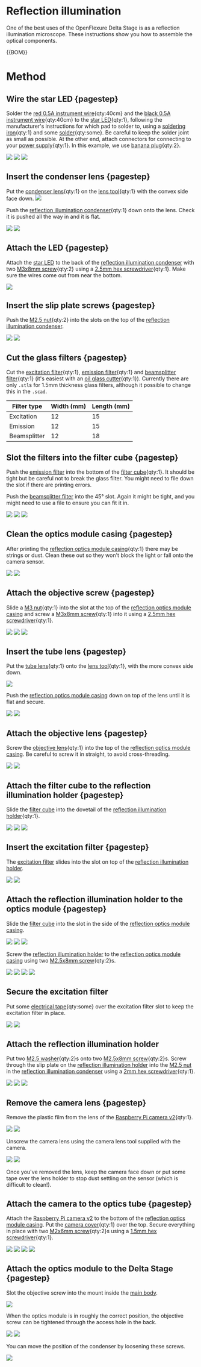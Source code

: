 # Reflection illumination

One of the best uses of the OpenFlexure Delta Stage is as a reflection illumination microscope.  These instructions show you how to assemble the optical components.

{{BOM}}

[M3x8mm screw]: "{cat:part}"
[M2.5x8mm screw]: "{cat:part}"
[M2.5 washer]: "{cat:part}"
[M2.5 nut]: "{cat:part}"
[M2x6mm screw]: "{cat:part}"
[M3 nut]: "{cat:part}"
[Raspberry Pi camera v2]: ../components/raspberry_pi_camera_v2.md "{cat:part}"
[objective lens]: ../components/objective_lens.md "{cat:part}"
[tube lens]: ../components/tube_lens.md "{cat:part}"
[camera cover]: ../models/picamera_2_cover.stl "{cat:3DPrinted}"
[lens tool]: ../models/lens_tool.stl "{cat:3DPrinted_tool}"
[reflection optics module casing]: ../models/optics_picamera2_rms_f50d13_beamsplitter_delta.stl "{cat:3DPrinted, note: Print in black.}"
[reflection illumination holder]: ../components/reflection_illumination.md#holder "{cat:3DPrinted, note: Print in black.}"
[reflection illumination condenser]: ../components/reflection_illumination.md#condenser "{cat:3DPrinted, note: Print in black.}"
[star LED]: ../components/star_LED.md "{cat:part}"
[red 0.5A instrument wire]: ../components/0_5A_instrument_wire.md#red "{cat:part}"
[black 0.5A instrument wire]: ../components/0_5A_instrument_wire.md#black "{cat:part}"
[solder]: "{cat:part}"
[power supply]: ../components/power_supply.md "{cat:part}"
[banana plug]: ../components/banana_plugs.md "{cat:part}" 
[condenser lens]: ../components/condenser_lens.md "{cat:part}"
[excitation filter]: ../components/glass_filters.md#excitation "{cat:part}"
[emission filter]: ../components/glass_filters.md#emission "{cat:part}"
[beamsplitter filter]: ../components/glass_filters.md#beamsplitter "{cat:part}"
[electrical tape]: "{cat:part}"
[filter cube]: ../models/fl_cube.stl "{cat:3DPrinted, note: Print in black.}"
[main body]: ../components/delta_stage_main_body.md "{cat:3DPrinted}"
[2.5mm hex screwdriver]: "{cat:tool}"
[2mm hex screwdriver]: "{cat:tool}"
[1.5mm hex screwdriver]: "{cat:tool}"
[oil glass cutter]: "{cat:tool}"
[soldering iron]: "{cat:tool}"

# Method

## Wire the star LED {pagestep}

Solder the [red 0.5A instrument wire]{qty:40cm} and the [black 0.5A instrument wire]{qty:40cm} to the [star LED]{qty:1}, following the manufacturer's instructions for which pad to solder to, using a [soldering iron]{qty:1} and some [solder]{qty:some}. Be careful to keep the solder joint as small as possible.  At the other end, attach connectors for connecting to your [power supply]{qty:1}.  In this example, we use [banana plug]{qty:2}.

![](../images/reflection_illumination/star_LED.jpg)
![](../images/reflection_illumination/star_LED_solder.jpg)
![](../images/reflection_illumination/star_LED_wires.jpg)

## Insert the condenser lens {pagestep}

Put the [condenser lens]{qty:1} on the [lens tool]{qty:1} with the convex side face down.
![](../images/reflection_illumination/condenser_lens.jpg)

Push the [reflection illumination condenser]{qty:1} down onto the lens.  Check it is pushed all the way in and it is flat.

![](../images/reflection_illumination/push_condenser.jpg)
![](../images/reflection_illumination/condenser_in_place.jpg)

## Attach the LED {pagestep}

Attach the [star LED] to the back of the [reflection illumination condenser] with two [M3x8mm screw]{qty:2} using a [2.5mm hex screwdriver]{qty:1}.  Make sure the wires come out from near the bottom.

![](../images/reflection_illumination/attach_led.jpg)

## Insert the slip plate screws {pagestep}

Push the [M2.5 nut]{qty:2} into the slots on the top of the [reflection illumination condenser].

![](../images/reflection_illumination/condenser_nut1.jpg)
![](../images/reflection_illumination/condenser_nut2.jpg)

## Cut the glass filters {pagestep}

Cut the [excitation filter]{qty:1}, [emission filter]{qty:1} and [beamsplitter filter]{qty:1} (it's easiest with an [oil glass cutter]{qty:1}). Currently there are only `.stl`s for 1.5mm thickness glass filters, although it possible to change this in the `.scad`.

|Filter type|Width (mm) | Length (mm) |
|-|-|-|
|Excitation | 12 | 15 |
|Emission | 12 | 15 |
|Beamsplitter | 12 | 18 |

## Slot the filters into the filter cube {pagestep}

Push the [emission filter] into the bottom of the [filter cube]{qty:1}.  It should be tight but be careful not to break the glass filter. You might need to file down the slot if there are printing errors.

Push the [beamsplitter filter] into the 45° slot. Again it might be tight, and you might need to use a file to ensure you can fit it in. 

![](../images/reflection_illumination/filter_cube1.jpg)
![](../images/reflection_illumination/filter_cube2.jpg)
![](../images/reflection_illumination/filter_cube3.jpg)

## Clean the optics module casing {pagestep}

After printing the [reflection optics module casing]{qty:1} there may be strings or dust.  Clean these out so they won't block the light or fall onto the camera sensor.

![](../images/reflection_illumination/clean_optics1.jpg)
![](../images/reflection_illumination/clean_optics2.jpg)

## Attach the objective screw {pagestep}

Slide a [M3 nut]{qty:1} into the slot at the top of the [reflection optics module casing] and screw a [M3x8mm screw]{qty:1} into it using a [2.5mm hex screwdriver]{qty:1}.

![](../images/reflection_illumination/objective_screw1.jpg)
![](../images/reflection_illumination/objective_screw2.jpg)
![](../images/reflection_illumination/objective_screw3.jpg)

## Insert the tube lens {pagestep}

Put the [tube lens]{qty:1} onto the [lens tool]{qty:1}, with the more convex side down.

![](../images/reflection_illumination/tube_lens1.jpg)

Push the [reflection optics module casing] down on top of the lens until it is flat and secure.

![](../images/reflection_illumination/tube_lens2.jpg)
![](../images/reflection_illumination/tube_lens3.jpg)

## Attach the objective lens {pagestep}

Screw the [objective lens]{qty:1} into the top of the [reflection optics module casing].  Be careful to screw it in straight, to avoid cross-threading.

![](../images/reflection_illumination/objective_lens1.jpg)
![](../images/reflection_illumination/objective_lens2.jpg)

## Attach the filter cube to the reflection illumination holder {pagestep}

Slide the [filter cube] into the dovetail of the [reflection illumination holder]{qty:1}.

![](../images/reflection_illumination/filter_cube_in_holder1.jpg)
![](../images/reflection_illumination/filter_cube_in_holder2.jpg)
![](../images/reflection_illumination/filter_cube_in_holder3.jpg)

## Insert the excitation filter {pagestep}

The [excitation filter] slides into the slot on top of the [reflection illumination holder].

![](../images/reflection_illumination/excitation1.jpg)
![](../images/reflection_illumination/excitation2.jpg)

## Attach the reflection illumination holder to the optics module {pagestep}

Slide the [filter cube] into the slot in the side of the [reflection optics module casing].

![](../images/reflection_illumination/filter_cube_in_optics1.jpg)
![](../images/reflection_illumination/filter_cube_in_optics2.jpg)
![](../images/reflection_illumination/filter_cube_in_optics3.jpg)

Screw the [reflection illumination holder] to the [reflection optics module casing] using two [M2.5x8mm screw]{qty:2}s.

![](../images/reflection_illumination/holder_screws1.jpg)
![](../images/reflection_illumination/holder_screws2.jpg)
![](../images/reflection_illumination/holder_screws3.jpg)
![](../images/reflection_illumination/holder_screws4.jpg)

## Secure the excitation filter

Put some [electrical tape]{qty:some} over the excitation filter slot to keep the excitation filter in place.

![](../images/reflection_illumination/excitation_tape1.jpg)
![](../images/reflection_illumination/excitation_tape2.jpg)

## Attach the reflection illumination holder

Put two [M2.5 washer]{qty:2}s onto two [M2.5x8mm screw]{qty:2}s.  Screw through the slip plate on the [reflection illumination holder] into the [M2.5 nut] in the [reflection illumination condenser] using a [2mm hex screwdriver]{qty:1}.  

![](../images/reflection_illumination/slip_plate_screws1.jpg)
![](../images/reflection_illumination/slip_plate_screws2.jpg)
![](../images/reflection_illumination/slip_plate_screws3.jpg)

## Remove the camera lens {pagestep}

Remove the plastic film from the lens of the [Raspberry Pi camera v2]{qty:1}.

![](../images/reflection_illumination/remove_film1.jpg)
![](../images/reflection_illumination/remove_film2.jpg)

Unscrew the camera lens using the camera lens tool supplied with the camera.

![](../images/reflection_illumination/lens_tool.jpg)
![](../images/reflection_illumination/open_camera.jpg)

Once you've removed the lens, keep the camera face down or put some tape over the lens holder to stop dust settling on the sensor (which is difficult to clean!).

## Attach the camera to the optics tube {pagestep}

Attach the [Raspberry Pi camera v2] to the bottom of the [reflection optics module casing]. Put the [camera cover]{qty:1} over the top.  Secure everything in place with two [M2x6mm screw]{qty:2}s using a [1.5mm hex screwdriver]{qty:1}.

![](../images/reflection_illumination/camera.jpg)
![](../images/reflection_illumination/camera_cover.jpg)
![](../images/reflection_illumination/camera_cover_screw1.jpg)
![](../images/reflection_illumination/camera_cover_screw2.jpg)

## Attach the optics module to the Delta Stage {pagestep}

Slot the objective screw into the mount inside the [main body].

![](../images/reflection_illumination/module_in_position1.jpg)

When the optics module is in roughly the correct position, the objective screw can be tightened through the access hole in the back.

![](../images/reflection_illumination/module_in_position2.jpg)
![](../images/reflection_illumination/module_in_position3.jpg)

You can move the position of the condenser by loosening these screws.

![](../images/reflection_illumination/module_in_position4.jpg)

